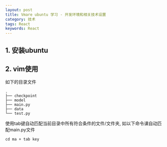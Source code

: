 ```yaml
---
layout: post
title: Vmare ubuntu 学习 - 开发环境和相关技术设置
category: 技术
tags: React
keywords: React
---
```


## 1. 安装ubuntu

## 2. vim使用
如下的目录文件
```
.
├── checkpoint
├── model
├── main.py
├── data
└── test.py
```
使用tab键自动匹配当前目录中所有符合条件的文件/文件夹, 如以下命令课自动匹配main.py文件
```
cd ma + tab key
```
